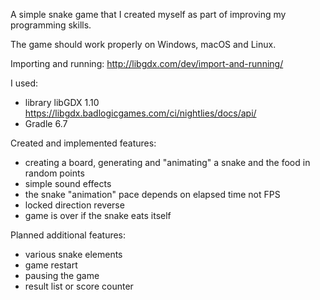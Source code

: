 A simple snake game that I created myself as part of improving my programming skills.

The game should work properly on Windows, macOS and Linux.

Importing and running: http://libgdx.com/dev/import-and-running/

I used:
- library libGDX 1.10 https://libgdx.badlogicgames.com/ci/nightlies/docs/api/
- Gradle 6.7

Created and implemented features:

- creating a board, generating and "animating" a snake and the food in random points
- simple sound effects
- the snake "animation" pace depends on elapsed time not FPS
- locked direction reverse
- game is over if the snake eats itself

Planned additional features:

- various snake elements
- game restart
- pausing the game
- result list or score counter
